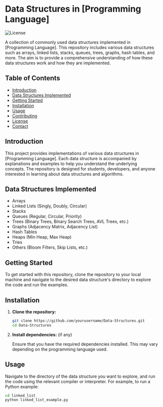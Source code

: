 # Data Structures in [Programming Language]

![License](https://img.shields.io/badge/license-MIT-blue.svg)

A collection of commonly used data structures implemented in [Programming Language]. This repository includes various data structures such as arrays, linked lists, stacks, queues, trees, graphs, hash tables, and more. The aim is to provide a comprehensive understanding of how these data structures work and how they are implemented.

## Table of Contents

- [Introduction](#introduction)
- [Data Structures Implemented](#data-structures-implemented)
- [Getting Started](#getting-started)
- [Installation](#installation)
- [Usage](#usage)
- [Contributing](#contributing)
- [License](#license)
- [Contact](#contact)

## Introduction

This project provides implementations of various data structures in [Programming Language]. Each data structure is accompanied by explanations and examples to help you understand the underlying concepts. The repository is designed for students, developers, and anyone interested in learning about data structures and algorithms.

## Data Structures Implemented

- Arrays
- Linked Lists (Singly, Doubly, Circular)
- Stacks
- Queues (Regular, Circular, Priority)
- Trees (Binary Trees, Binary Search Trees, AVL Trees, etc.)
- Graphs (Adjacency Matrix, Adjacency List)
- Hash Tables
- Heaps (Min Heap, Max Heap)
- Tries
- Others (Bloom Filters, Skip Lists, etc.)

## Getting Started

To get started with this repository, clone the repository to your local machine and navigate to the desired data structure's directory to explore the code and run the examples.

## Installation

1. **Clone the repository:**

    ```bash
    git clone https://github.com/yourusername/Data-Structures.git
    cd Data-Structures
    ```

2. **Install dependencies:** (if any)

    Ensure that you have the required dependencies installed. This may vary depending on the programming language used.

## Usage

Navigate to the directory of the data structure you want to explore, and run the code using the relevant compiler or interpreter. For example, to run a Python example:

```bash
cd linked_list
python linked_list_example.py
